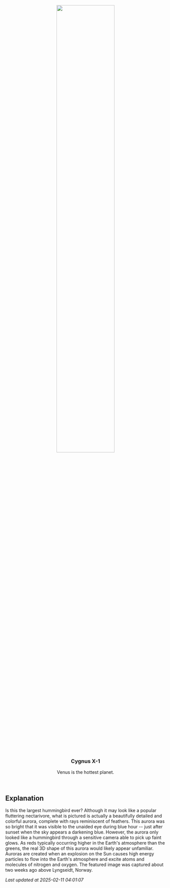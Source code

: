 <p align='center'>
    <img src='https://apod.nasa.gov/apod/image/2502/BirdAurora_Coulon_960.jpg' width='60%' />
    <h3 align="center">Cygnus X-1</h3>
    <p align="center">Venus is the hottest planet.</p>
</p>
<br/>

Explanation
--
Is this the largest hummingbird ever?  Although it may look like a popular fluttering nectarivore, what is pictured is actually a beautifully detailed and colorful aurora, complete with rays reminiscent of feathers. This aurora was so bright that it was visible to the unaided eye during blue hour -- just after sunset when the sky appears a darkening blue.  However, the aurora only looked like a hummingbird through a sensitive camera able to pick up faint glows. As reds typically occurring higher in the Earth's atmosphere than the greens, the real 3D shape of this aurora would likely appear unfamiliar.  Auroras are created when an explosion on the Sun causes high energy particles to flow into the Earth's atmosphere and excite atoms and molecules of nitrogen and oxygen.  The featured image was captured about two weeks ago above Lyngseidt, Norway.


*Last updated at 2025-02-11 04:01:07*
